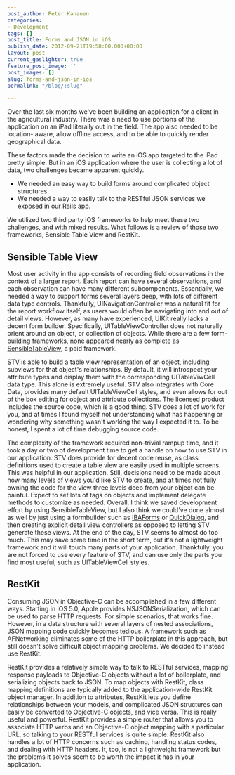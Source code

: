 ```yaml
---
post_author: Peter Kananen
categories:
- Development
tags: []
post_title: Forms and JSON in iOS
publish_date: 2012-09-21T19:58:00.000+00:00
layout: post
current_gaslighter: true
feature_post_image: ''
post_images: []
slug: forms-and-json-in-ios
permalink: "/blog/:slug"

---
```

Over the last six months we've been building an application for a client in
the agricultural industry. There was a need to use portions of the application
on an iPad literally out in the field. The app also needed to be location-
aware, allow offline access, and to be able to quickly render geographical
data.

These factors made the decision to write an iOS app targeted to the iPad
pretty simple. But in an iOS application where the user is collecting a lot of
data, two challenges became apparent quickly.

  * We needed an easy way to build forms around complicated object structures.
  * We needed a way to easily talk to the RESTful JSON services we exposed in our Rails app.

We utilized two third party iOS frameworks to help meet these two challenges,
and with mixed results. What follows is a review of those two frameworks,
Sensible Table View and RestKit.

## Sensible Table View

Most user activity in the app consists of recording field observations in the
context of a larger report. Each report can have several observations, and
each observation can have many different subcomponents. Essentially, we needed
a way to support forms several layers deep, with lots of different data type
controls. Thankfully, UINavigationController was a natural fit for the report
workflow itself, as users would often be navigating into and out of detail
views. However, as many have experienced, UIKit really lacks a decent form
builder. Specifically, UITableViewController does not naturally orient around
an object, or collection of objects. While there are a few form-building
frameworks, none appeared nearly as complete as
[SensibleTableView](http://www.sensiblecocoa.com), a paid framework.

STV is able to build a table view representation of an object, including
subviews for that object's relationships. By default, it will introspect your
attribute types and display them with the corresponding UITableViwCell data
type. This alone is extremely useful. STV also integrates with Core Data,
provides many default UITableViewCell styles, and even allows for out of the
box editing for object and attribute collections. The licensed product
includes the source code, which is a good thing. STV does a lot of work for
you, and at times I found myself not understanding what has happening or
wondering why something wasn't working the way I expected it to. To be honest,
I spent a lot of time debugging source code.

The complexity of the framework required non-trivial rampup time, and it took
a day or two of development time to get a handle on how to use STV in our
application. STV does provide for decent code reuse, as class definitions used
to create a table view are easily used in multiple screens. This was helpful
in our application. Still, decisions need to be made about how many levels of
views you'd like STV to create, and at times not fully owning the code for the
view three levels deep from your object can be painful. Expect to set lots of
tags on objects and implement delegate methods to customize as needed.
Overall, I think we saved development effort by using SensibleTableView, but I
also think we could've done almost as well by just using a formbuilder such as
[IBAForms](https://github.com/ittybittydude/IBAForms) or
[QuickDialog](https://github.com/escoz/quickdialog), and then creating
explicit detail view controllers as opposed to letting STV generate these
views. At the end of the day, STV seems to almost do too much. This may save
some time in the short term, but it's not a lightweight framework and it will
touch many parts of your application. Thankfully, you are not forced to use
every feature of STV, and can use only the parts you find most useful, such as
UITableViewCell styles.

## RestKit

Consuming JSON in Objective-C can be accomplished in a few different ways.
Starting in iOS 5.0, Apple provides NSJSONSerialization, which can be used to
parse HTTP requests. For simple scenarios, that works fine. However, in a data
structure with several layers of nested associations, JSON mapping code
quickly becomes tedious. A framework such as AFNetworking eliminates some of
the HTTP boilerplate in this approach, but still doesn't solve difficult
object mapping problems. We decided to instead use RestKit.

RestKit provides a relatively simple way to talk to RESTful services, mapping
response payloads to Objective-C objects without a lot of boilerplate, and
serializing objects back to JSON. To map objects with RestKit, class mapping
definitions are typically added to the application-wide RestKit object
manager. In addition to attributes, RestKit lets you define relationships
between your models, and complicated JSON structures can easily be converted
to Objective-C objects, and vice versa. This is really useful and powerful.
RestKit provides a simple router that allows you to associate HTTP verbs and
an Objective-C object mapping with a particular URL, so talking to your
RESTful services is quite simple. RestKit also handles a lot of HTTP concerns
such as caching, handling status codes, and dealing with HTTP headers. It,
too, is not a lightweight framework but the problems it solves seem to be
worth the impact it has in your application.
